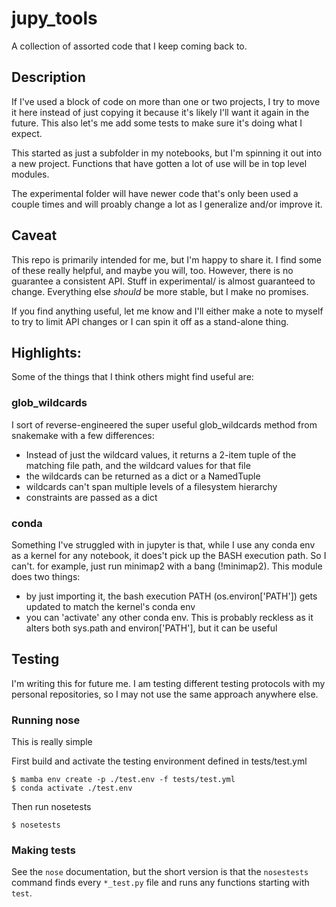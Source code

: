 # jupy_tools
A collection of assorted code that I keep coming back to. 

## Description

If I've used a block of code on more than one or two projects, I try to move it here instead of just copying it because it's likely I'll want it again in the future. This also let's me add some tests to make sure it's doing what I expect. 

This started as just a subfolder in my notebooks, but I'm spinning it out into a new project. Functions that have gotten a lot of use will be in top level modules.

The experimental folder will have newer code that's only been used a couple times and will proably change a lot as I generalize and/or improve it.

## Caveat
This repo is primarily intended for me, but I'm happy to share it. I find some of these really helpful, and maybe you will, too. However, there is no guarantee a consistent API. Stuff in experimental/ is almost guaranteed to change. Everything else *should* be more stable, but I make no promises.  

If you find anything useful, let me know and I'll either make a note to myself to try to limit API changes or I can spin it off as a stand-alone thing.

## Highlights:
Some of the things that I think others might find useful are:

### glob_wildcards
I sort of reverse-engineered the super useful glob_wildcards method from snakemake with a few differences:

 * Instead of just the wildcard values, it returns a 2-item tuple of the matching file path, and the wildcard values for that file
 * the wildcards can be returned as a dict or a NamedTuple
 * wildcards can't span multiple levels of a filesystem hierarchy
 * constraints are passed as a dict
 
### conda
Something I've struggled with in jupyter is that, while I use any conda env as a kernel for any notebook, it does't pick up the BASH execution path. So I can't. for example, just run minimap2 with a bang (!minimap2). This module does two things:

 * by just importing it, the bash execution PATH (os.environ['PATH']) gets updated to match the kernel's conda env
 * you can 'activate' any other conda env. This is probably reckless as it alters both sys.path and environ['PATH'], but it can be useful
 
## Testing

I'm writing this for future me. I am testing different testing protocols with
my personal repositories, so I may not use the same approach anywhere else.

### Running nose
This is really simple

First build and activate the testing environment defined in tests/test.yml

    $ mamba env create -p ./test.env -f tests/test.yml
    $ conda activate ./test.env

Then run nosetests

    $ nosetests

### Making tests

See the `nose` documentation, but the short version is that the `nosestests`
command finds every `*_test.py` file and runs any functions starting with
`test`.
